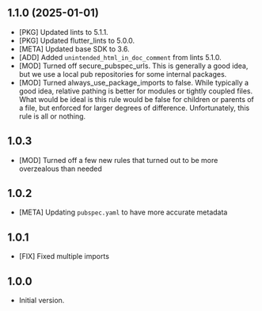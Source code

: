 ## 1.1.0 (2025-01-01)
- [PKG] Updated lints to 5.1.1.
- [PKG] Updated flutter_lints to 5.0.0.
- [META] Updated base SDK to 3.6.
- [ADD] Added `unintended_html_in_doc_comment` from lints 5.1.0.
- [MOD] Turned off secure_pubspec_urls. This is generally a good idea, but we use a local pub repositories for some internal packages.
- [MOD] Turned always_use_package_imports to false. While typically a good idea, relative pathing is better for modules or tightly coupled files. What would be ideal is this rule would be false for children or parents of a file, but enforced for larger degrees of difference. Unfortunately, this rule is all or nothing.

## 1.0.3
- [MOD] Turned off a few new rules that turned out to be more overzealous than needed

## 1.0.2
- [META] Updating `pubspec.yaml` to have more accurate metadata

## 1.0.1
- [FIX] Fixed multiple imports

## 1.0.0

- Initial version.
